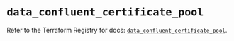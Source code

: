 # `data_confluent_certificate_pool`

Refer to the Terraform Registry for docs: [`data_confluent_certificate_pool`](https://registry.terraform.io/providers/confluentinc/confluent/2.9.0/docs/data-sources/certificate_pool).
